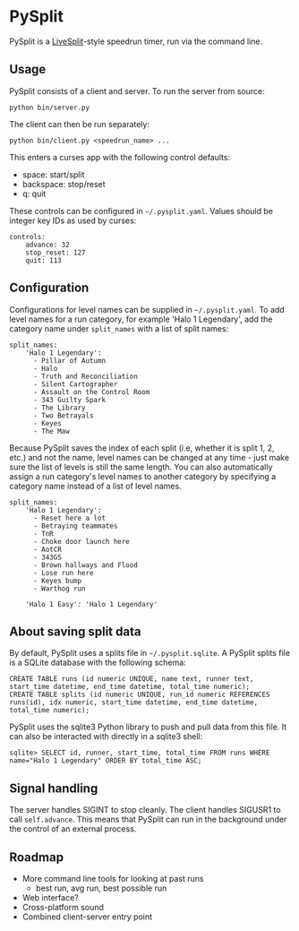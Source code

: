 # PySplit
PySplit is a [LiveSplit](https://github.com/LiveSplit/LiveSplit)-style speedrun timer, run via the command line.

## Usage
PySplit consists of a client and server. To run the server from source:

    python bin/server.py

The client can then be run separately:

    python bin/client.py <speedrun_name> ...

This enters a curses app with the following control defaults:
- space: start/split
- backspace: stop/reset
- q: quit

These controls can be configured in `~/.pysplit.yaml`. Values should be integer key IDs as used by curses:

    controls:
        advance: 32
        stop_reset: 127
        quit: 113


## Configuration
Configurations for level names can be supplied in `~/.pysplit.yaml`. To add level names for a run category, for example
'Halo 1 Legendary', add the category name under `split_names` with a list of split names:

    split_names:
        'Halo 1 Legendary':
          - Pillar of Autumn
          - Halo
          - Truth and Reconciliation
          - Silent Cartographer
          - Assault on the Control Room
          - 343 Guilty Spark
          - The Library
          - Two Betrayals
          - Keyes
          - The Maw

Because PySplit saves the index of each split (i.e, whether it is split 1, 2, etc.) and not the name, level names can be
changed at any time - just make sure the list of levels is still the same length. You can also automatically assign a
run category's level names to another category by specifying a category name instead of a list of level names.

    split_names:
        'Halo 1 Legendary':
          - Reset here a lot
          - Betraying teammates
          - TnR
          - Choke door launch here
          - AotCR
          - 343GS
          - Brown hallways and Flood
          - Lose run here
          - Keyes bump
          - Warthog run

        'Halo 1 Easy': 'Halo 1 Legendary'


## About saving split data
By default, PySplit uses a splits file in `~/.pysplit.sqlite`. A PySplit splits file is a SQLite database with the
following schema:

    CREATE TABLE runs (id numeric UNIQUE, name text, runner text, start_time datetime, end_time datetime, total_time numeric);
    CREATE TABLE splits (id numeric UNIQUE, run_id numeric REFERENCES runs(id), idx numeric, start_time datetime, end_time datetime, total_time numeric);

PySplit uses the sqlite3 Python library to push and pull data from this file. It can also be interacted with directly
in a sqlite3 shell:

    sqlite> SELECT id, runner, start_time, total_time FROM runs WHERE name="Halo 1 Legendary" ORDER BY total_time ASC;


## Signal handling
The server handles SIGINT to stop cleanly. The client handles SIGUSR1 to call `self.advance`. This means that PySplit
can run in the background under the control of an external process.


## Roadmap
- More command line tools for looking at past runs
    - best run, avg run, best possible run
- Web interface?
- Cross-platform sound
- Combined client-server entry point
